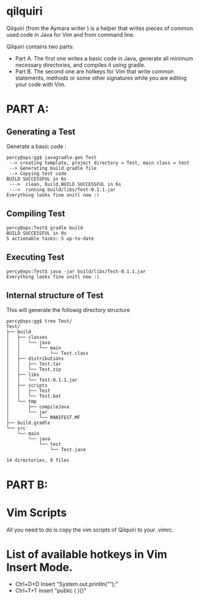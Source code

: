 # qilquiri
Qilquiri (from the Aymara writer ) is a helper that writes pieces of common used code in Java for Vim and from command line.

Qilquiri contains two parts: 

- Part A.  The first one writes a basic code in Java, generate all minimum necessary directories, and compiles it using gradle. 
- Part B.  The second one are hotkeys for Vim that write common statements, methods or some other signatures while you are editing your code with Vim.

# PART A:

## Generating a Test
Generate a basic code : 
~~~~
percy@xps:gg$ javagradle.gen Test
 --> creating template, project directory = Test, main class = test
 --> Generating build.gradle file
 --> Copying test code
BUILD SUCCESSFUL in 6s
 --->  clean, build,BUILD SUCCESSFUL in 6s
 --->  running build/libs/Test-0.1.1.jar
Everything looks fine unitl now :)
~~~~

## Compiling Test

~~~~
percy@xps:Test$ gradle build
BUILD SUCCESSFUL in 0s
5 actionable tasks: 5 up-to-date
~~~~

## Executing Test
~~~~
percy@xps:Test$ java -jar build/libs/Test-0.1.1.jar 
Everything looks fine unitl now :)
~~~~

## Internal structure of Test
This will generate the followig directory structure
~~~~
percy@xps:gg$ tree Test/
Test/
├── build
│   ├── classes
│   │   └── java
│   │       └── main
│   │           └── Test.class
│   ├── distributions
│   │   ├── Test.tar
│   │   └── Test.zip
│   ├── libs
│   │   └── Test-0.1.1.jar
│   ├── scripts
│   │   ├── Test
│   │   └── Test.bat
│   └── tmp
│       ├── compileJava
│       └── jar
│           └── MANIFEST.MF
├── build.gradle
└── src
    └── main
        └── java
            └── test
                └── Test.java

14 directories, 9 files
~~~~

# PART B:

# Vim Scripts
All you need to do is copy the vim scripts of Qilquiri to your .vimrc.

# List of available hotkeys in Vim Insert Mode. 

- Ctrl+D+D   Insert "System.out.println("");"
- Ctrl+T+T   Insert "public ( ){}"
